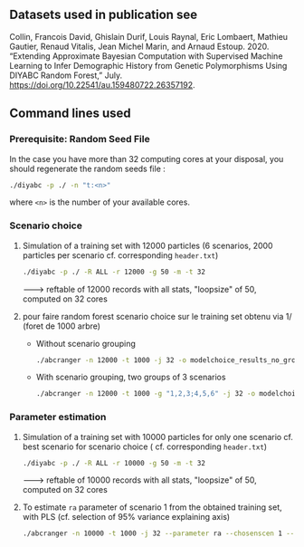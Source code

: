 ## Datasets used in publication see 

<div id="ref-Collin_2020" class="csl-entry">

Collin, Francois David, Ghislain Durif, Louis Raynal, Eric Lombaert,
Mathieu Gautier, Renaud Vitalis, Jean Michel Marin, and Arnaud Estoup.
2020. “Extending Approximate Bayesian Computation with Supervised
Machine Learning to Infer Demographic History from Genetic Polymorphisms
Using DIYABC Random Forest,” July.
<https://doi.org/10.22541/au.159480722.26357192>.

</div>

## Command lines used

### Prerequisite: Random Seed File

In the case you have more than 32 computing cores at your disposal, you should regenerate the random seeds file :

```bash
./diyabc -p ./ -n "t:<n>" 
```

where `<n>` is the number of your available cores.

### Scenario choice

1. Simulation of a training set with 12000 particles (6 scenarios, 2000 particles per scenario cf. corresponding `header.txt`)

    ```bash
    ./diyabc -p ./ -R ALL -r 12000 -g 50 -m -t 32
    ```

    ---> reftable of 12000 records with all stats, "loopsize" of 50, computed on 32 cores

2. pour faire random forest scenario choice sur le training set obtenu via 1/ (foret de 1000 arbre)

   - Without scenario grouping

       ```bash
       ./abcranger -n 12000 -t 1000 -j 32 -o modelchoice_results_no_grouping
       ```

   - With scenario grouping, two groups of 3 scenarios

       ```bash
       ./abcranger -n 12000 -t 1000 -g "1,2,3;4,5,6" -j 32 -o modelchoice_results_with_grouping
       ```

### Parameter estimation

1. Simulation of a training set with 10000 particles for only one scenario cf. best scenario for scenario choice  ( cf. corresponding `header.txt`)

    ```bash
    ./diyabc -p ./ -R ALL -r 10000 -g 50 -m -t 32
    ```

    ---> reftable of 10000 records with all stats, "loopsize" of 50, computed on 32 cores

2. To estimate `ra` parameter of scenario 1 from the obtained training set, with PLS (cf. selection of 95% variance explaining axis)

    ```bash
    ./abcranger -n 10000 -t 1000 -j 32 --parameter ra --chosenscen 1 --plsmaxvar 0.95 --noob 10000 -o estim_param_ra_with_PLS
    ```
